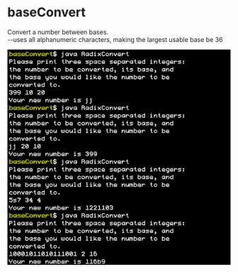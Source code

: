 # baseConvert
Convert a number between bases.  
--uses all alphanumeric characters, making the largest usable base be 36

![Image of RadixConvert in use](https://github.com/justrowingby/baseConvert/blob/master/Assets/radConvertinUse.png?raw=true)
